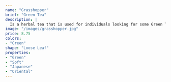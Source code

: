 ```yaml
---
name: "Grasshopper"
brief: "Green Tea"
description: |
  Is a herbal tea that is used for individuals looking for some Green Tea basics. Looking for something simple but great? This is a classic Japanese green tea you’re going to love.
image: "/images/grasshopper.jpg"
price: 8.75
colors:
- "Green"
shape: "Loose Leaf"
properties:
- "Green"
- "Soft"
- "Japanese"
- "Oriental"
---
```

